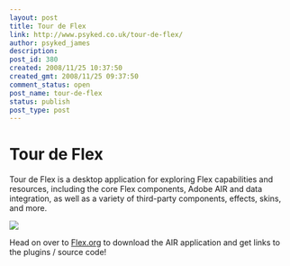 ```yaml
---
layout: post
title: Tour de Flex
link: http://www.psyked.co.uk/tour-de-flex/
author: psyked_james
description: 
post_id: 380
created: 2008/11/25 10:37:50
created_gmt: 2008/11/25 09:37:50
comment_status: open
post_name: tour-de-flex
status: publish
post_type: post
---
```


# Tour de Flex

Tour de Flex is a desktop application for exploring Flex capabilities and resources, including the core Flex components, Adobe AIR and data integration, as well as a variety of third-party components, effects, skins, and more. 

![](http://uploads.psyked.co.uk/2008/11/screenshots-large-500_0.png)

Head on over to [Flex.org](http://flex.org/tour) to download the AIR application and get links to the plugins / source code!